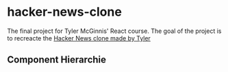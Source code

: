 # hacker-news-clone

The final project for Tyler McGinnis' React course. The goal of the project is
to recreacte the [Hacker News clone made by Tyler](https://hn.ui.dev/)

## Component Hierarchie

```

```
